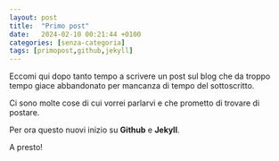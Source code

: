 ```yaml
---
layout: post
title:  "Primo post"
date:   2024-02-10 00:21:44 +0100
categories: [senza-categoria]
tags: [primopost,github,jekyll] 
---
```


Eccomi qui dopo tanto tempo a scrivere un post sul blog che da troppo tempo giace abbandonato per mancanza di tempo del sottoscritto.

Ci sono molte cose di cui vorrei parlarvi e che prometto di trovare di postare.

Per ora questo nuovi inizio su <strong>Github</strong> e <strong>Jekyll</strong>.

A presto!
